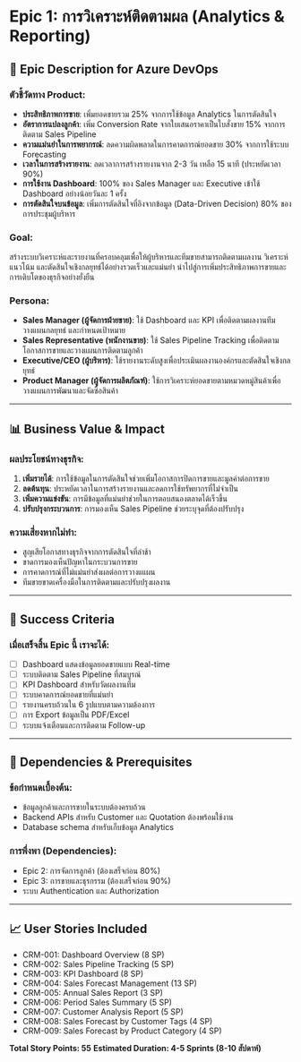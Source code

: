 # Epic 1: การวิเคราะห์ติดตามผล (Analytics & Reporting)

## 🎯 **Epic Description for Azure DevOps**

### ตัวชี้วัดทาง Product:
- **ประสิทธิภาพการขาย**: เพิ่มยอดขายรวม 25% จากการใช้ข้อมูล Analytics ในการตัดสินใจ
- **อัตราการแปลงลูกค้า**: เพิ่ม Conversion Rate จากใบเสนอราคาเป็นใบสั่งขาย 15% จากการติดตาม Sales Pipeline
- **ความแม่นยำในการพยากรณ์**: ลดความผิดพลาดในการคาดการณ์ยอดขาย 30% จากการใช้ระบบ Forecasting
- **เวลาในการสร้างรายงาน**: ลดเวลาการสร้างรายงานจาก 2-3 วัน เหลือ 15 นาที (ประหยัดเวลา 90%)
- **การใช้งาน Dashboard**: 100% ของ Sales Manager และ Executive เข้าใช้ Dashboard อย่างน้อยวันละ 1 ครั้ง
- **การตัดสินใจบนข้อมูล**: เพิ่มการตัดสินใจที่อิงจากข้อมูล (Data-Driven Decision) 80% ของการประชุมผู้บริหาร

### Goal: 
สร้างระบบวิเคราะห์และรายงานที่ครอบคลุมเพื่อให้ผู้บริหารและทีมขายสามารถติดตามผลงาน วิเคราะห์แนวโน้ม และตัดสินใจเชิงกลยุทธ์ได้อย่างรวดเร็วและแม่นยำ นำไปสู่การเพิ่มประสิทธิภาพการขายและการเติบโตของธุรกิจอย่างยั่งยืน

### Persona: 
- **Sales Manager (ผู้จัดการฝ่ายขาย)**: ใช้ Dashboard และ KPI เพื่อติดตามผลงานทีม วางแผนกลยุทธ์ และกำหนดเป้าหมาย
- **Sales Representative (พนักงานขาย)**: ใช้ Sales Pipeline Tracking เพื่อติดตามโอกาสการขายและวางแผนการติดตามลูกค้า
- **Executive/CEO (ผู้บริหาร)**: ใช้รายงานระดับสูงเพื่อประเมินผลงานองค์กรและตัดสินใจเชิงกลยุทธ์
- **Product Manager (ผู้จัดการผลิตภัณฑ์)**: ใช้การวิเคราะห์ยอดขายตามหมวดหมู่สินค้าเพื่อวางแผนการพัฒนาและจัดซื้อสินค้า

---

## 📊 **Business Value & Impact**

### ผลประโยชน์ทางธุรกิจ:
1. **เพิ่มรายได้**: การใช้ข้อมูลในการตัดสินใจช่วยเพิ่มโอกาสการปิดการขายและมูลค่าต่อการขาย
2. **ลดต้นทุน**: ประหยัดเวลาในการสร้างรายงานและลดการใช้ทรัพยากรที่ไม่จำเป็น
3. **เพิ่มความแข่งขัน**: การมีข้อมูลที่แม่นยำช่วยในการตอบสนองตลาดได้เร็วขึ้น
4. **ปรับปรุงกระบวนการ**: การมองเห็น Sales Pipeline ช่วยระบุจุดที่ต้องปรับปรุง

### ความเสี่ยงหากไม่ทำ:
- สูญเสียโอกาสทางธุรกิจจากการตัดสินใจที่ล่าช้า
- ขาดการมองเห็นปัญหาในกระบวนการขาย
- การคาดการณ์ที่ไม่แม่นยำส่งผลต่อการวางแแผน
- ทีมขายขาดเครื่องมือในการติดตามและปรับปรุงผลงาน

---

## 🚀 **Success Criteria**

### เมื่อเสร็จสิ้น Epic นี้ เราจะได้:
- [ ] Dashboard แสดงข้อมูลยอดขายแบบ Real-time
- [ ] ระบบติดตาม Sales Pipeline ที่สมบูรณ์
- [ ] KPI Dashboard สำหรับวัดผลงานทีม
- [ ] ระบบคาดการณ์ยอดขายที่แม่นยำ
- [ ] รายงานครบถ้วนใน 6 รูปแบบตามความต้องการ
- [ ] การ Export ข้อมูลเป็น PDF/Excel
- [ ] ระบบแจ้งเตือนและการติดตาม Follow-up

---

## 🔗 **Dependencies & Prerequisites**

### ข้อกำหนดเบื้องต้น:
- ข้อมูลลูกค้าและการขายในระบบต้องครบถ้วน
- Backend APIs สำหรับ Customer และ Quotation ต้องพร้อมใช้งาน
- Database schema สำหรับเก็บข้อมูล Analytics

### การพึ่งพา (Dependencies):
- Epic 2: การจัดการลูกค้า (ต้องเสร็จก่อน 80%)
- Epic 3: การขายและธุรกรรม (ต้องเสร็จก่อน 90%)
- ระบบ Authentication และ Authorization

---

## 📈 **User Stories Included**
- CRM-001: Dashboard Overview (8 SP)
- CRM-002: Sales Pipeline Tracking (5 SP)
- CRM-003: KPI Dashboard (8 SP)
- CRM-004: Sales Forecast Management (13 SP)
- CRM-005: Annual Sales Report (3 SP)
- CRM-006: Period Sales Summary (5 SP)
- CRM-007: Customer Analysis Report (5 SP)
- CRM-008: Sales Forecast by Customer Tags (4 SP)
- CRM-009: Sales Forecast by Product Category (4 SP)

**Total Story Points: 55**
**Estimated Duration: 4-5 Sprints (8-10 สัปดาห์)**
